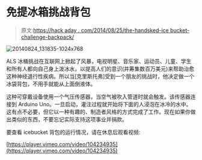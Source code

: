 # 免提冰箱挑战背包

> 原文:[https://hack aday . com/2014/08/25/the-handsked-ice bucket-challenge-backpack/](https://hackaday.com/2014/08/25/the-handsfree-icebucket-challenge-backpack/)

![20140824_131835-1024x768](../Images/411eb6858ce71afcdb49af705850b42d.png)

ALS 冰桶挑战在互联网上掀起了风暴，电视明星、音乐家、运动员、儿童、学生和所有人都向自己身上泼冰水，以提高人们的意识(并筹集数百万美元)来帮助治愈这种神经退行性疾病。所以当[克里斯托弗]受到一个朋友的挑战时，他决定做一个冰袋背包，不用手就能从上面倒液体。

这种可穿戴设备使用一个气压传感器，当空气被吹入管道时就会触发。该传感器连接到 Arduino Uno。一旦启动，灌注过程就开始将下面的人浸泡在冰冷的水中。这有点不必要，但它以一种有趣的、制造者风格的方式完成了工作。现在如果你做出类似的东西，不要忘记实际支持这项事业并捐款。

要查看 icebucket 背包的运行情况，请在休息后观看视频:

[https://player.vimeo.com/video/104234935](https://player.vimeo.com/video/104234935)